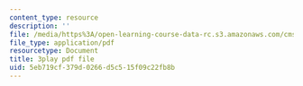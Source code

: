 ```yaml
---
content_type: resource
description: ''
file: /media/https%3A/open-learning-course-data-rc.s3.amazonaws.com/cms-608-game-design-spring-2014/5eb719cf379d0266d5c515f09c22fb8b_1506651.pdf
file_type: application/pdf
resourcetype: Document
title: 3play pdf file
uid: 5eb719cf-379d-0266-d5c5-15f09c22fb8b
---
```

